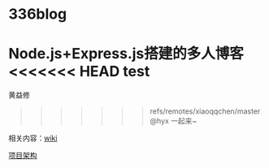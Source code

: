 # 336blog
Node.js+Express.js搭建的多人博客
<<<<<<< HEAD
test
=======
黄益修
>>>>>>> refs/remotes/xiaoqqchen/master
@hyx 一起来~

相关内容：[wiki](https://github.com/xiaoqqchen/336blog/wiki/blog%E6%90%AD%E5%BB%BA%E5%AD%A6%E4%B9%A0%E7%AC%94%E8%AE%B0)

[项目架构](https://github.com/xiaoqqchen/336blog/wiki/%E9%A1%B9%E7%9B%AE%E4%BB%8B%E7%BB%8D)
